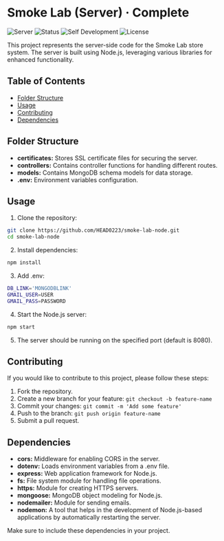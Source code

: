 # Smoke Lab (**Server**) · Complete

![Server](https://img.shields.io/badge/Server-Smoke_Lab-brightgreen)
![Status](https://img.shields.io/badge/Status-Complete-yellow)
![Self Development](https://img.shields.io/badge/Project-Self_Development-red)
![License](https://img.shields.io/badge/License-MIT-yellow)

This project represents the server-side code for the Smoke Lab store system. The server is built using Node.js, leveraging various libraries for enhanced functionality.

## Table of Contents

-  [Folder Structure](#folder-structure)
-  [Usage](#usage)
-  [Contributing](#contributing)
-  [Dependencies](#dependencies)

## Folder Structure

-  **certificates:** Stores SSL certificate files for securing the server.
-  **controllers:** Contains controller functions for handling different routes.
-  **models:** Contains MongoDB schema models for data storage.
-  **.env:** Environment variables configuration.

## Usage

1. Clone the repository:

```bash
git clone https://github.com/HEAD0223/smoke-lab-node.git
cd smoke-lab-node
```

2. Install dependencies:

```bash
npm install
```

3. Add .env:

```bash
DB_LINK='MONGODBLINK'
GMAIL_USER=USER
GMAIL_PASS=PASSWORD
```

4. Start the Node.js server:

```bash
npm start
```

5. The server should be running on the specified port (default is 8080).

## Contributing

If you would like to contribute to this project, please follow these steps:

1. Fork the repository.
2. Create a new branch for your feature: `git checkout -b feature-name`
3. Commit your changes: `git commit -m 'Add some feature'`
4. Push to the branch: `git push origin feature-name`
5. Submit a pull request.

## Dependencies

-  **cors:** Middleware for enabling CORS in the server.
-  **dotenv:** Loads environment variables from a .env file.
-  **express:** Web application framework for Node.js.
-  **fs:** File system module for handling file operations.
-  **https:** Module for creating HTTPS servers.
-  **mongoose:** MongoDB object modeling for Node.js.
-  **nodemailer:** Module for sending emails.
-  **nodemon:** A tool that helps in the development of Node.js-based applications by automatically restarting the server.

Make sure to include these dependencies in your project.
